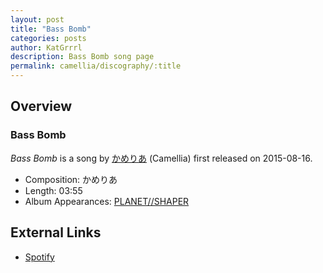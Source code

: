```yaml
---
layout: post
title: "Bass Bomb"
categories: posts
author: KatGrrrl
description: Bass Bomb song page
permalink: camellia/discography/:title
---
```


## Overview

### Bass Bomb

*Bass Bomb* is a song by [かめりあ](/camellia) (Camellia) first released on 2015-08-16.

* Composition: かめりあ
* Length: 03:55
* Album Appearances: [PLANET//SHAPER](/camellia/albums/PLANET--SHAPER)

## External Links

* [Spotify](https://open.spotify.com/track/1AlRiM1OFKYj8haCNCahMO?si=2647c1e75e004ed3)
